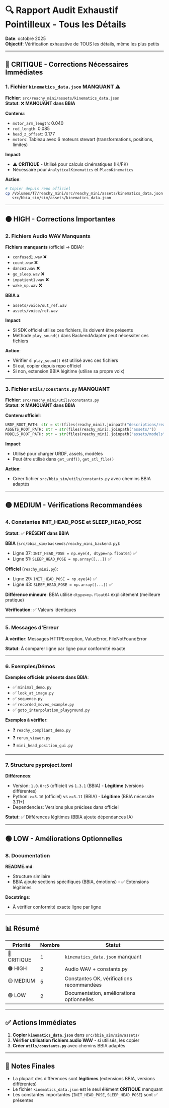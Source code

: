 # 🔍 Rapport Audit Exhaustif Pointilleux - Tous les Détails

**Date**: octobre 2025  
**Objectif**: Vérification exhaustive de TOUS les détails, même les plus petits

---

## 🔴 CRITIQUE - Corrections Nécessaires Immédiates

### 1. Fichier `kinematics_data.json` MANQUANT ⚠️

**Fichier**: `src/reachy_mini/assets/kinematics_data.json`  
**Statut**: ❌ **MANQUANT dans BBIA**

**Contenu**:
- `motor_arm_length`: 0.040
- `rod_length`: 0.085
- `head_z_offset`: 0.177
- `motors`: Tableau avec 6 moteurs stewart (transformations, positions, limites)

**Impact**: 
- ⚠️ **CRITIQUE** - Utilisé pour calculs cinématiques (IK/FK)
- Nécessaire pour `AnalyticalKinematics` et `PlacoKinematics`

**Action**: 
```bash
# Copier depuis repo officiel
cp /Volumes/T7/reachy_mini/src/reachy_mini/assets/kinematics_data.json \
   src/bbia_sim/sim/assets/kinematics_data.json
```

---

## 🟠 HIGH - Corrections Importantes

### 2. Fichiers Audio WAV Manquants

**Fichiers manquants** (officiel → BBIA):
- `confused1.wav` ❌
- `count.wav` ❌
- `dance1.wav` ❌
- `go_sleep.wav` ❌
- `impatient1.wav` ❌
- `wake_up.wav` ❌

**BBIA a**:
- `assets/voice/out_ref.wav`
- `assets/voice/ref.wav`

**Impact**: 
- Si SDK officiel utilise ces fichiers, ils doivent être présents
- Méthode `play_sound()` dans BackendAdapter peut nécessiter ces fichiers

**Action**: 
- Vérifier si `play_sound()` est utilisé avec ces fichiers
- Si oui, copier depuis repo officiel
- Si non, extension BBIA légitime (utilise sa propre voix)

---

### 3. Fichier `utils/constants.py` MANQUANT

**Fichier**: `src/reachy_mini/utils/constants.py`  
**Statut**: ❌ **MANQUANT dans BBIA**

**Contenu officiel**:
```python
URDF_ROOT_PATH: str = str(files(reachy_mini).joinpath("descriptions/reachy_mini/urdf"))
ASSETS_ROOT_PATH: str = str(files(reachy_mini).joinpath("assets/"))
MODELS_ROOT_PATH: str = str(files(reachy_mini).joinpath("assets/models"))
```

**Impact**: 
- Utilisé pour charger URDF, assets, modèles
- Peut être utilisé dans `get_urdf()`, `get_stl_file()`

**Action**: 
- Créer fichier `src/bbia_sim/utils/constants.py` avec chemins BBIA adaptés

---

## 🟡 MEDIUM - Vérifications Recommandées

### 4. Constantes INIT_HEAD_POSE et SLEEP_HEAD_POSE

**Statut**: ✅ **PRÉSENT dans BBIA**

**BBIA** (`src/bbia_sim/backends/reachy_mini_backend.py`):
- Ligne 37: `INIT_HEAD_POSE = np.eye(4, dtype=np.float64)` ✅
- Ligne 51: `SLEEP_HEAD_POSE = np.array([...])` ✅

**Officiel** (`reachy_mini.py`):
- Ligne 29: `INIT_HEAD_POSE = np.eye(4)` ✅
- Ligne 43: `SLEEP_HEAD_POSE = np.array([...])` ✅

**Différence mineure**: BBIA utilise `dtype=np.float64` explicitement (meilleure pratique)

**Vérification**: ✅ Valeurs identiques

---

### 5. Messages d'Erreur

**À vérifier**: Messages HTTPException, ValueError, FileNotFoundError

**Statut**: À comparer ligne par ligne pour conformité exacte

---

### 6. Exemples/Démos

**Exemples officiels présents dans BBIA**:
- ✅ `minimal_demo.py`
- ✅ `look_at_image.py`
- ✅ `sequence.py`
- ✅ `recorded_moves_example.py`
- ✅ `goto_interpolation_playground.py`

**Exemples à vérifier**:
- ❓ `reachy_compliant_demo.py`
- ❓ `rerun_viewer.py`
- ❓ `mini_head_position_gui.py`

---

### 7. Structure pyproject.toml

**Différences**:
- Version: `1.0.0rc5` (officiel) vs `1.3.1` (BBIA) - **Légitime** (versions différentes)
- Python: `>=3.10` (officiel) vs `>=3.11` (BBIA) - **Légitime** (BBIA nécessite 3.11+)
- Dependencies: Versions plus précises dans officiel

**Statut**: ✅ Différences légitimes (BBIA ajoute dépendances IA)

---

## 🟢 LOW - Améliorations Optionnelles

### 8. Documentation

**README.md**:
- Structure similaire
- BBIA ajoute sections spécifiques (BBIA, émotions) - ✅ Extensions légitimes

**Docstrings**:
- À vérifier conformité exacte ligne par ligne

---

## 📊 Résumé

| Priorité | Nombre | Statut |
|----------|--------|--------|
| 🔴 CRITIQUE | 1 | `kinematics_data.json` manquant |
| 🟠 HIGH | 2 | Audio WAV + constants.py |
| 🟡 MEDIUM | 5 | Constantes OK, vérifications recommandées |
| 🟢 LOW | 2 | Documentation, améliorations optionnelles |

---

## ✅ Actions Immédiates

1. **Copier `kinematics_data.json`** dans `src/bbia_sim/sim/assets/`
2. **Vérifier utilisation fichiers audio WAV** - si utilisés, les copier
3. **Créer `utils/constants.py`** avec chemins BBIA adaptés

---

## 📝 Notes Finales

- La plupart des différences sont **légitimes** (extensions BBIA, versions différentes)
- Le fichier `kinematics_data.json` est le seul élément **CRITIQUE** manquant
- Les constantes importantes (`INIT_HEAD_POSE`, `SLEEP_HEAD_POSE`) sont ✅ présentes

